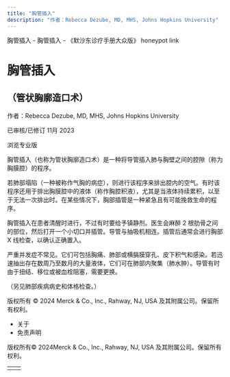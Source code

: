 ```yaml
---
title: "胸管插入"
description: "作者：Rebecca Dezube, MD, MHS, Johns Hopkins University"
---
```


﻿胸管插入 \- 胸管插入 \- 《默沙东诊疗手册大众版》 honeypot link

# 胸管插入

## （管状胸廓造口术）

作者：Rebecca Dezube, MD, MHS, Johns Hopkins University

已审核/已修订 11月 2023

浏览专业版

胸管插入（也称为管状胸廓造口术）是一种将导管插入肺与胸壁之间的腔隙（称为胸膜腔）的程序。

若肺部塌陷（一种被称作气胸的病症），则进行该程序来排出腔内的空气。有时该程序还用于排出胸膜腔中的液体（称作胸腔积液），尤其是当液体持续累积，以至于无法一次排出时。在某些情况下，胸部插管是一种紧急且有可能挽救生命的程序。

胸管插入在患者清醒时进行，不过有时要给予镇静剂。医生会麻醉 2 根肋骨之间的部位，然后打开一个小切口并插管。导管与抽吸机相连。插管后通常会进行胸部 X 线检查，以确认正确置入。

严重并发症不常见。它们可包括胸痛、肺部或横膈膜穿孔、皮下积气和感染。若迅速抽出存在数周乃至数月的大量液体，它们可在肺部内聚集（肺水肿）。导管有时由于扭结、移位或被血栓阻塞，需要更换。

（另见肺部疾病病史和体格检查。）



版权所有 © 2024
Merck & Co., Inc., Rahway, NJ, USA 及其附属公司。保留所有权利。

- 关于
- 免责声明

版权所有© 2024Merck & Co., Inc., Rahway, NJ, USA 及其附属公司。保留所有权利。

|     |     |
| --- | --- |
|  |  |